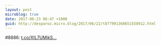 ```yaml
---
layout: post
microblog: true
date: 2017-06-23 06:47 +1000
guid: http://desparoz.micro.blog/2017/06/22/t877991368651558912.html
---
```

#8886: [t.co/XIL7UMikS...](https://t.co/XIL7UMikSS)
